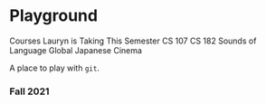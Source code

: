 # Playground

Courses Lauryn is  Taking This Semester
CS 107
CS 182
Sounds of Language
Global Japanese Cinema

A place to play with `git`.

### Fall 2021
